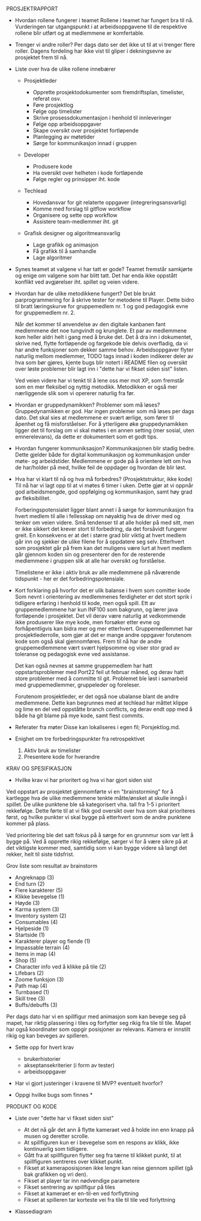 PROSJEKTRAPPORT


* Hvordan rollene fungerer i teamet
    Rollene i teamet har fungert bra til nå. Vurderingen tar utgangspunkt i at arbeidsoppgavene til de respektive rollene blir utført og at medlemmene er komfertable.

* Trenger vi andre roller? 
    Per dags dato ser det ikke ut til at vi trenger flere roller. Dagens fordeling har ikke vist til gliper i dekningsevne av prosjektet frem til nå. 


* Liste over hva de ulike rollene innebærer

    * Prosjektleder 
        - Opprette prosjektodokumenter som fremdriftsplan, timelister, referat osv.
        - Føre prosjektlog
        - Følge opp timelister
        - Skrive prosessdokumentasjon i henhold til innleveringer
        - Følge opp arbeidsoppgaver 
        - Skape oversikt over prosjektet fortløpende
        - Planlegging av møtetider
        - Sørge for kommunikasjon innad i gruppen

    * Developer
        - Produsere kode
        - Ha oversikt over helheten i kode fortløpende
        - Følge regler og prinsipper iht. kode
    
    * Techlead
        - Hovedansvar for git relaterte oppgaver (integreringsansvarlig)
        - Komme med forslag til gitflow workflow
        - Organisere og sette opp workflow
        - Assistere team-medlemmer iht. git
    
    * Grafisk designer og algoritmeansvarlig
        - Lage grafikk og animasjon
        - Få grafikk til å samhandle
        - Lage algoritmer

* Synes teamet at valgene vi har tatt er gode?
    Teamet fremstår samkjørte og enige om valgene som har blitt tatt. Det har enda ikke oppstått konflikt ved avgjørelser iht. spillet og veien videre. 

* Hvordan har de ulike metodikkene fungert?
    Det ble brukt parprogrammering for å skrive tester for metodene til Player. Dette bidro til bratt læringskurve for gruppemedlem nr. 1 og god pedagogisk evne for gruppemedlem nr. 2.

    Når det kommer til anvendelse av den digitale kanbanen fant medlemmene det noe tungvindt og krunglete. Et par av medlemmene kom heller aldri helt i gang med å bruke det. Det å dra inn i dokumentet, skrive ned, flytte fortløpende og fargekode ble delvis overfladig, da vi har andre funksjoner som dekker samme behov. Arbeidsoppgaver flyter naturlig mellom medlemmer, TODO tags innad i koden indikerer deler av hva som bør gjøres, kjente bugs blir notert i README filen og oversikt over løste problemer blir lagt inn i "dette har vi fikset siden sist" listen. 

    Ved veien videre har vi tenkt til å lene oss mer mot XP, som fremstår som en mer fleksibel og nyttig metodikk. Metodikken er også mer nærliggende slik som vi opererer naturlig fra før. 
 
* Hvordan er gruppedynamikken? Problemer som må løses?
    Gruppedynamikken er god. Har ingen problemer som må løses per dags dato. Det skal sies at medlemmene er svært ærlige, som fører til åpenhet og få misforståelser. For å ytterligere øke gruppedynamikken ligger det til forslag om vi skal møtes i en annen setting (mer sosial, uten emnerelevans), da dette er dokumentert som et godt tips. 

* Hvordan fungerer kommuniksasjon?
    Kommunikasjonen blir stadig bedre. Dette gjelder både for digital kommunikasjon og kommunikasjon under møte- og arbeidstider. Medlemmene er gode på å orientere lett om hva de har/holder på med, hvilke feil de oppdager og hvordan de blir løst. 

* Hva har vi klart til nå og hva må forbedres? (Prosjektstruktur, ikke kode)
    Til nå har vi lagt opp til at vi møtes 6 timer i uken. Dette gjør at vi oppnår god arbeidsmengde, god oppfølging og kommunikasjon, samt høy grad av fleksibilitet. 
    
    Forberingspotensialet ligger blant annet i å sørge for kommunikasjon fra hvert medlem til alle i fellesskap om nøyaktig hva de driver med og tenker om veien videre. Små tendenser til at alle holder på med sitt, men er ikke sikkert det krever stort til forbedring, da det forsåvidt fungerer greit. En konsekvens er at det i større grad blir viktig at hvert medlem går inn og sjekker de ulike filene for å oppdatere seg selv. Etterhvert som prosjektet går på frem kan det muligens være lurt at hvert medlem går gjennom koden sin og presenterer den for de resterende medlemmene i gruppen slik at alle har oversikt og forståelse.

    Timelistene er ikke i aktiv bruk av alle medlemmene på nåværende tidspunkt - her er det forbedringspotensiale.

* Kort forklaring på hvorfor det er ulik balanse i hvem som comitter kode
    Som nevnt i orientering av medlemmenes ferdigheter er det stort sprik i tidligere erfaring i henhold til kode, men også spill. Ett av gruppemedlemmene har kun INF100 som bakgrunn, og lærer java fortløpende i prosjektet. Det vil derav være naturlig at vedkommende ikke produserer like mye kode, men forsøker etter evne og forhåpentligvis kan bidra mer og mer etterhvert. Gruppemedlemmet har prosjektlederrolle, som gjør at det er mange andre oppgaver forutenom kode som også skal gjennomføres. Frem til nå har de andre gruppemedlemmene vært svært hjelpsomme og viser stor grad av toleranse og pedagogisk evne ved assistanse. 

    Det kan også nevnes at samme gruppemedlem har hatt oppstartsproblemer med Port22 feil ut februar måned, og derav hatt store problemer med å committe til git. Problemet ble løst i samarbeid med gruppemedlemmer, gruppeleder og foreleser. 

    Forutenom prosjektleder, er det også noe ubalanse blant de andre medlemmene. Dette kan begrunnes med at techlead har måttet klippe og lime en del ved oppståtte branch conflicts, og derav endt opp med å både ha git blame på mye kode, samt flest commits. 


* Referater fra møter
    Disse kan lokaliseres i egen fil; Porsjektlog.md.

* Enighet om tre forbedringspunkter fra retrospektivet
    1. Aktiv bruk av timelister 
    2. Presentere kode for hverandre


KRAV OG SPESIFIKASJON

* Hvilke krav vi har prioritert og hva vi har gjort siden sist

Ved oppstart av prosjektet gjennomførte vi en "brainstorming" for å kartlegge hva de ulike medlemmene tenkte måtte/ønsket at skulle inngå i spillet. De ulike punktene ble så kategorisert vha. tall fra 1-5 i prioritert rekkefølge. Dette førte til at vi fikk god oversikt over hva som skal prioriteres først, og hvilke punkter vi skal bygge på etterhvert som de andre punktene kommer på plass.

Ved prioritering ble det satt fokus på å sørge for en grunnmur som var lett å bygge på. Ved å opprette rikig rekkefølge, sørger vi for å være sikre på at det viktigste kommer med, samtidig som vi kan bygge videre så langt det rekker, helt til siste tidsfrist. 

Grov liste som resultat av brainstorm
- Angreknapp (3)
- End turn (2)
- Flere karakterer (5)
- Klikke bevegelse (1)
- Høyde (3)
- Karma system (3)
- Inventory system (2)
- Consumables (4)
- Hjelpeside (1)
- Startside (1)
- Karakterer player og fiende (1)
- Impassable terrain (4)
- Items in map (4)
- Shop (5)
- Character info ved å klikke på tile (2)
- Lifebars (2)
- Zoome funksjon (3)
- Path map (4)
- Turnbased (1)
- Skill tree (3)
- Buffs/debuffs (3)

Per dags dato har vi en spillfigur med animasjon som kan bevege seg på mapet, har riktig plassering i tiles og forfytter seg rikig fra tile til tile. Mapet har også koordinater som oppgir posisjoner av relevans. Kamera er innstilt rikig og kan beveges av spilleren.  

* Sette opp for hvert krav
    * brukerhistorier
    * akseptansekriterier (i form av tester)
    * arbeidsoppgaver
* Har vi gjort justeringer i kravene til MVP? eventuelt hvorfor?

* Oppgi hvilke bugs som finnes
    * 

PRODUKT OG KODE

* Liste over "dette har vi fikset siden sist"
    * At det nå går det ann å flytte kameraet ved å holde inn enn knapp på musen og deretter scrolle.
    * At spillfiguren kun er i bevegelse som en respons av klikk, ikke kontinuerlig som tidligere.
    * Gått fra at spillfiguren flytter seg fra tærne til klikket punkt, til at spillfiguren sentreres over klikket punkt.
    * Fikset at kameraposisjonen ikke lengre kan reise gjennom spillet (gå bak grafikken og vri den).
    * Fikset at player tar inn nødvendige parametere
    * Fikset sentrering av spillfigur på tiles
    * Fikset at kameraet er en-til-en ved forflyttning
    * Fikset at spilleren tar korteste vei fra tile til tile ved forlyttning

* Klassediagram




